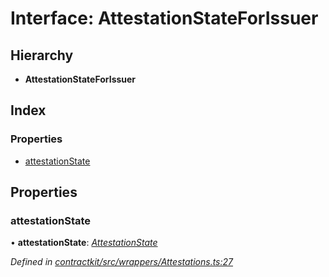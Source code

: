 # Interface: AttestationStateForIssuer

## Hierarchy

* **AttestationStateForIssuer**

## Index

### Properties

* [attestationState](_contractkit_src_wrappers_attestations_.attestationstateforissuer.md#attestationstate)

## Properties

###  attestationState

• **attestationState**: *[AttestationState](../enums/_contractkit_src_wrappers_attestations_.attestationstate.md)*

*Defined in [contractkit/src/wrappers/Attestations.ts:27](https://github.com/celo-org/celo-monorepo/blob/master/packages/contractkit/src/wrappers/Attestations.ts#L27)*

